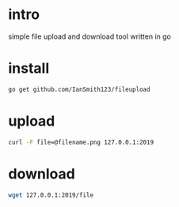 # intro
simple file upload and download tool written in go
# install
```bash
go get github.com/IanSmith123/fileupload
```

# upload
```bash
curl -F file=@filename.png 127.0.0.1:2019
```

# download
```bash
wget 127.0.0.1:2019/file
```
